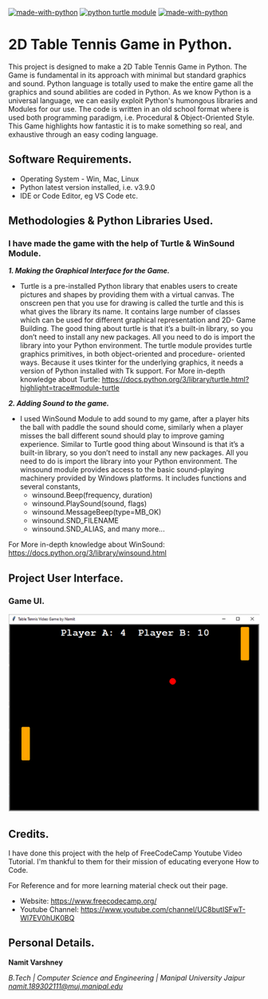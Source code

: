 [![made-with-python](https://img.shields.io/badge/Made%20with-Python-v3-1f425f.svg)](https://www.python.org/)
[![python turtle module](https://img.shields.io/badge/Python%20Turtle-Module-e60000.svg)](https://www.python.org/)
[![made-with-python](https://img.shields.io/badge/Python%10WinSound-Module-e60000.svg)](https://www.python.org/)

# 2D Table Tennis Game in Python.

This project is designed to make a 2D Table Tennis Game in Python. The Game is fundamental in its
approach with minimal but standard graphics and sound. Python language is totally used to make the entire game all the graphics and sound abilities are coded in Python. As we know Python is a universal language, we can easily exploit Python's humongous libraries and Modules for our use. The code is written in an old school format where is used both programming paradigm, i.e. Procedural & Object-Oriented Style.
This Game highlights how fantastic it is to make something so real, and exhaustive through an easy
coding language.

## Software Requirements.
- Operating System - Win, Mac, Linux
- Python latest version installed, i.e. v3.9.0
- IDE or Code Editor, eg VS Code etc.

## Methodologies & Python Libraries Used. 

### I have made the game with the help of Turtle & WinSound Module.
***1. Making the Graphical Interface for the Game.***
- Turtle is a pre-installed Python library that enables users to create pictures and shapes by
providing them with a virtual canvas. The onscreen pen that you use for drawing is called the turtle
and this is what gives the library its name. It contains large number of classes which can be used
for different graphical representation and 2D- Game Building. The good thing about turtle is that
it’s a built-in library, so you don’t need to install any new packages. All you need to do is import the
library into your Python environment.
The turtle module provides turtle graphics primitives, in both object-oriented and procedure-
oriented ways. Because it uses tkinter for the underlying graphics, it needs a version of Python
installed with Tk support.
For More in-depth knowledge about Turtle: https://docs.python.org/3/library/turtle.html?highlight=trace#module-turtle

***2. Adding Sound to the game.***
- I used WinSound Module to add sound to my game, after a player hits the ball with paddle the
sound should come, similarly when a player misses the ball different sound should play to improve
gaming experience. Similar to Turtle good thing about Winsound is that it’s a built-in library, so you
don’t need to install any new packages. All you need to do is import the library into your Python
environment.
The winsound module provides access to the basic sound-playing machinery provided by Windows
platforms. It includes functions and several constants,
     * winsound.Beep(frequency, duration)
     * winsound.PlaySound(sound, flags)
     * winsound.MessageBeep(type=MB_OK)
     * winsound.SND_FILENAME
     * winsound.SND_ALIAS, and many more...
     
For More in-depth knowledge about WinSound: https://docs.python.org/3/library/winsound.html


 
## Project User Interface.

### Game UI.

![alt text](https://github.com/NamitVarshney/2D-Table-Tennis-Game-in-Python/blob/main/Game%20Screenshot/Game_UI.PNG)

## Credits.
I have done this project with the help of FreeCodeCamp Youtube Video Tutorial. I'm thankful to them for their mission of educating everyone How to Code.

For Reference and for more learning material check out their page.
- Website: https://www.freecodecamp.org/
- Youtube Channel: https://www.youtube.com/channel/UC8butISFwT-Wl7EV0hUK0BQ

## Personal Details.

**Namit Varshney**

*B.Tech | Computer Science and Engineering | Manipal University Jaipur
namit.189302111@muj.manipal.edu*


